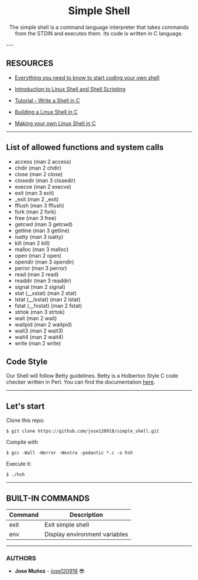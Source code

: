 <div align="center">

# Simple Shell
The simple shell is a command language interpreter that takes commands from the STDIN and executes them. 
Its code is written in C language.

</div>
---

## RESOURCES


* [Everything you need to know to start coding your own shell](https://intranet.hbtn.io/concepts/64)

* [Introduction to Linux Shell and Shell Scripting](https://www.geeksforgeeks.org/introduction-linux-shell-shell-scripting/)

* [Tutorial - Write a Shell in C](https://brennan.io/2015/01/16/write-a-shell-in-c/)

* [Building a Linux Shell in C](https://medium.com/@josefgoodyear/building-a-linux-shell-in-c-8be5e109458b)

* [Making your own Linux Shell in C](https://www.geeksforgeeks.org/making-linux-shell-c/)

---

## List of allowed functions and system calls

* access (man 2 access)
* chdir (man 2 chdir)
* close (man 2 close)
* closedir (man 3 closedir)
* execve (man 2 execve)
* exit (man 3 exit)
* _exit (man 2 _exit)
* fflush (man 3 fflush)
* fork (man 2 fork)
* free (man 3 free)
* getcwd (man 3 getcwd)
* getline (man 3 getline)
* isatty (man 3 isatty)
* kill (man 2 kill)
* malloc (man 3 malloc)
* open (man 2 open)
* opendir (man 3 opendir)
* perror (man 3 perror)
* read (man 2 read)
* readdir (man 3 readdir)
* signal (man 2 signal)
* stat (__xstat) (man 2 stat)
* lstat (__lxstat) (man 2 lstat)
* fstat (__fxstat) (man 2 fstat)
* strtok (man 3 strtok)
* wait (man 2 wait)
* waitpid (man 2 waitpid)
* wait3 (man 2 wait3)
* wait4 (man 2 wait4)
* write (man 2 write)

## Code Style

Our Shell will follow Betty guidelines. Betty is a Holberton Style C code checker written in Perl.
You can find the documentation [here](https://github.com/holbertonschool/Betty).

---


## Let's start

Clone this repo:

```
$ git clone https://github.com/jose120918/simple_shell.git
```

Compile with

```
$ gcc -Wall -Werror -Wextra -pedantic *.c -o hsh
```

Execute it:
```
$ ./hsh
```

---


## BUILT-IN COMMANDS 



| Command | Description  |
| ------- | --- |
| exit | Exit simple shell|	
| env | Display environment variables |

---

### AUTHORS
* **Jose Muñoz** - [jose120918](https://github.com/jose120918) :sunglasses: